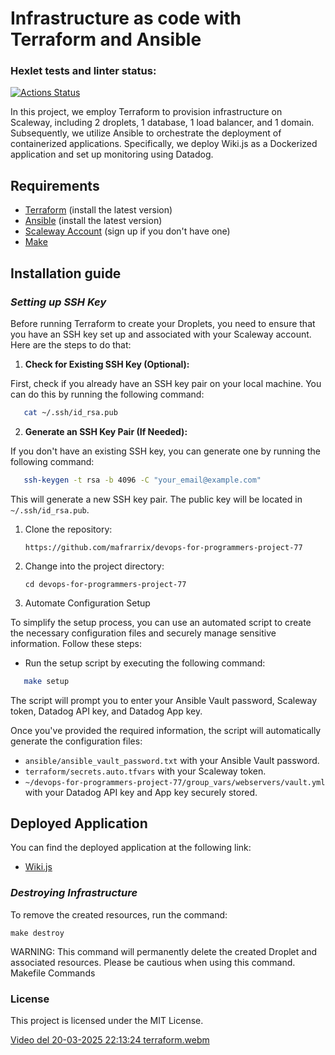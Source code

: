 # Infrastructure as code with Terraform and Ansible
### Hexlet tests and linter status:
[![Actions Status](https://github.com/mafrarrix/devops-for-programmers-project-77/actions/workflows/hexlet-check.yml/badge.svg)](https://github.com/mafrarrix/devops-for-programmers-project-77/actions)

In this project, we employ Terraform to provision infrastructure on Scaleway, including 2 droplets, 1 database, 1 load balancer, and 1 domain. Subsequently, we utilize Ansible to orchestrate the deployment of containerized applications. Specifically, we deploy Wiki.js as a Dockerized application and set up monitoring using Datadog.

## Requirements

- [Terraform](https://www.terraform.io/downloads.html) (install the latest version)
- [Ansible](https://docs.ansible.com/ansible/latest/installation_guide/intro_installation.html) (install the latest version)
- [Scaleway Account](https://www.scaleway.com/fr/) (sign up if you don't have one)
- [Make](https://www.gnu.org/software/make/)


## Installation guide

### *Setting up SSH Key*
Before running Terraform to create your Droplets, you need to ensure that you have an SSH key set up and associated with your Scaleway account. Here are the steps to do that:

1. **Check for Existing SSH Key (Optional):**

First, check if you already have an SSH key pair on your local machine. You can do this by running the following command:

```bash
   cat ~/.ssh/id_rsa.pub
```
2. **Generate an SSH Key Pair (If Needed):**

If you don't have an existing SSH key, you can generate one by running the following command:

```bash
   ssh-keygen -t rsa -b 4096 -C "your_email@example.com"
```

This will generate a new SSH key pair. The public key will be located in `~/.ssh/id_rsa.pub`.


1. Clone the repository:

   ```https://github.com/mafrarrix/devops-for-programmers-project-77```

2. Change into the project directory:

   ```cd devops-for-programmers-project-77```

3. Automate Configuration Setup

To simplify the setup process, you can use an automated script to create the necessary configuration files and securely manage sensitive information. Follow these steps:

- Run the setup script by executing the following command:

```bash
   make setup
```
The script will prompt you to enter your Ansible Vault password, Scaleway token, Datadog API key, and Datadog App key.

Once you've provided the required information, the script will automatically generate the configuration files:
- `ansible/ansible_vault_password.txt` with your Ansible Vault password.
- `terraform/secrets.auto.tfvars` with your Scaleway token.
- `~/devops-for-programmers-project-77/group_vars/webservers/vault.yml` with your Datadog API key and App key securely stored.

## Deployed Application

You can find the deployed application at the following link:

- [Wiki.js](http://www.mafrarrix.shop/)

### *Destroying Infrastructure*

To remove the created  resources, run the command:

   ```make destroy```

WARNING: This command will permanently delete the created Droplet and associated resources. Please be cautious when using this command.
Makefile Commands


### License

This project is licensed under the MIT License.

[Video del 20-03-2025 22:13:24 terraform.webm](https://github.com/user-attachments/assets/1b4caf40-471c-4177-8b97-c1d5b105aff3)


